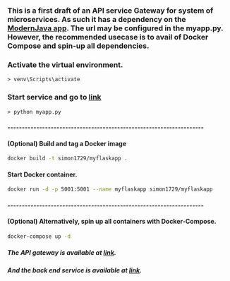 ### This is a first draft of an API service Gateway for system of microservices. As such it has a dependency on the [ModernJava app](https://github.com/CodePeeler/modernjava.git). The url may be configured in the myapp.py. However, the recommended usecase is to avail of Docker Compose and spin-up all dependencies.


### Activate the virtual environment.
```
> venv\Scripts\activate
```

### Start service and go to [link](http://localhost:5001/api)
```
> python myapp.py
```
#### --------------------------------------------------------------------
#### (Optional) Build and tag a Docker image
```bash
docker build -t simon1729/myflaskapp .
```

#### Start Docker container.
```bash
docker run -d -p 5001:5001 --name myflaskapp simon1729/myflaskapp
```

#### --------------------------------------------------------------------
#### (Optional) Alternatively, spin up all containers with Docker-Compose.
```bash
docker-compose up -d
```

##### The API gateway is available at [link](http://localhost:5001/api).
##### And the back end service is available at [link](http://localhost:8888/swagger-ui.html#/).

